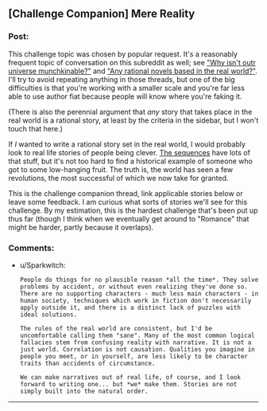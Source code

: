 ## [Challenge Companion] Mere Reality

### Post:

This challenge topic was chosen by popular request. It's a reasonably frequent topic of conversation on this subreddit as well; see ["Why isn't outr universe munchkinable?"](https://www.reddit.com/r/rational/comments/3ztgp1/why_isnt_our_universe_munchkinable/) and ["Any rational novels based in the real world?"](https://www.reddit.com/r/rational/comments/383w7f/any_rational_novels_based_in_the_real_world/). I'll try to avoid repeating anything in those threads, but one of the big difficulties is that you're working with a smaller scale and you're far less able to use author fiat because people will know where you're faking it.

(There is also the perennial argument that *any* story that takes place in the real world is a rational story, at least by the criteria in the sidebar, but I won't touch that here.)

If *I* wanted to write a rational story set in the real world, I would probably look to real life stories of people being clever. [The sequences](https://wiki.lesswrong.com/wiki/Sequences) have lots of that stuff, but it's not too hard to find a historical example of someone who got to some low-hanging fruit. The truth is, the world has seen a few revolutions, the most successful of which we now take for granted.

This is the challenge companion thread, link applicable stories below or leave some feedback. I am curious what sorts of stories we'll see for this challenge. By my estimation, this is the hardest challenge that's been put up thus far (though I think when we eventually get around to "Romance" that might be harder, partly because it overlaps).

### Comments:

- u/Sparkwitch:
  ```
  People do things for no plausible reason *all the time*. They solve problems by accident, or without even realizing they've done so. There are no supporting characters - much less main characters - in human society, techniques which work in fiction don't necessarily apply outside it, and there is a distinct lack of puzzles with ideal solutions.

  The rules of the real world are consistent, but I'd be uncomfortable calling them "sane". Many of the most common logical fallacies stem from confusing reality with narrative. It is not a just world. Correlation is not causation. Qualities you imagine in people you meet, or in yourself, are less likely to be character traits than accidents of circumstance.

  We can make narratives out of real life, of course, and I look forward to writing one... but *we* make them. Stories are not simply built into the natural order.
  ```

---

